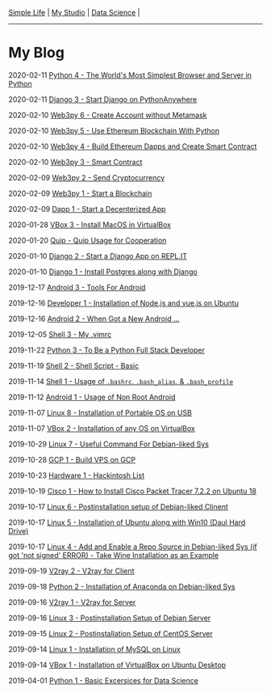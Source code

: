[Simple Life](https://tane-rs.github.io/simple-life/) |
[My Studio](https://tane-rs.github.io/build-a-studio/) |
[Data Science](https://tane-rs.github.io/road-to-data-science/) |

---

# My Blog

2020-02-11 [Python 4 - The World's Most Simplest Browser and Server  in Python](_posts/2020-02-11-01.md)

2020-02-11 [Django 3 - Start Django on PythonAnywhere](_posts/2020-02-11-00.md)

2020-02-10 [Web3py 6 - Create Account without Metamask](_posts/2020-02-10-03.md)

2020-02-10 [Web3py 5 - Use Ethereum Blockchain With Python](_posts/2020-02-10-02.md)

2020-02-10 [Web3py 4 - Build Ethereum Dapps and Create Smart Contract](_posts/2020-02-10-01.md)

2020-02-10 [Web3py 3 - Smart Contract](_posts/2020-02-10-00.md)

2020-02-09 [Web3py 2 - Send Cryptocurrency](_posts/2020-02-09-02.md)

2020-02-09 [Web3py 1 - Start a Blockchain](_posts/2020-02-09-01.md)

2020-02-09 [Dapp 1 - Start a Decenterized App](_posts/2020-02-09-00.md)

2020-01-28 [VBox 3 - Install MacOS in VirtualBox](_posts/2020-01-28-00.md)

2020-01-20 [Quip - Quip Usage for Cooperation](_posts/2020-01-20-00.md)

2020-01-10 [Django 2 - Start a Django App on REPL.IT](_posts/2020-01-10-01.md)

2020-01-10 [Django 1 - Install Postgres along with Django](_posts/2020-01-10-00.md)

2019-12-17 [Android 3 - Tools For Android](_posts/2019-12-17-00.md)

2019-12-16 [Developer 1 - Installation of Node.js and vue.js on Ubuntu](_posts/2019-12-16-01.md)

2019-12-16 [Android 2 - When Got a New Android ...](_posts/2019-12-16-00.md)

2019-12-05 [Shell 3 - My .vimrc](_posts/2019-12-05-00.md)

2019-11-22 [Python 3 - To Be a Python Full Stack Developer](_posts/2019-11-22-00.md)

2019-11-19 [Shell 2 - Shell Script - Basic](_posts/2019-11-19-01.md)

2019-11-14 [Shell 1 - Usage of `.bashrc`, `.bash_alias`, & `.bash_profile`](_posts/2019-11-14-00.md)

2019-11-12 [Android 1 - Usage of Non Root Android](_posts/2019-11-12-01.md)

2019-11-07 [Linux 8 - Installation of Portable OS on USB](_posts/2019-11-07-01.md)

2019-11-07 [VBox 2 - Installation of any OS on VirtualBox](_posts/2019-11-07-00.md)

2019-10-29 [Linux 7 - Useful Command For Debian-liked Sys](_posts/2019-10-29-00.md)

2019-10-28 [GCP 1 - Build VPS on GCP](_posts/2019-10-28-01.md)

2019-10-23 [Hardware 1 - Hackintosh List](_posts/2019-10-23-00.md)

2019-10-19 [Cisco 1 - How to Install Cisco Packet Tracer 7.2.2 on Ubuntu 18](_posts/2019-10-19-00.md)

2019-10-17 [Linux 6 - Postinstallation setup of Debian-liked Clinent](_posts/2019-10-17-02.md)

2019-10-17 [Linux 5 - Installation of Ubuntu along with Win10 (Daul Hard Drive)](_posts/2019-10-17-01.md)

2019-10-17 [Linux 4 - Add and Enable a Repo Source in Debian-liked Sys (if got 'not signed' ERROR) - Take Wine Installation as an Example](_posts/2019-10-17-00.md)

2019-09-19 [V2ray 2 - V2ray for Client](_posts/2019-09-19-00.md)

2019-09-18 [Python 2 - Installation of Anaconda on Debian-liked Sys](_posts/2019-09-18-00.md)

2019-09-16 [V2ray 1 - V2ray for Server](_posts/2019-09-16-01.md)

2019-09-16 [Linux 3 - Postinstallation Setup of Debian Server](_posts/2019-09-16-00.md)

2019-09-15 [Linux 2 - Postinstallation Setup of CentOS Server](_posts/2019-09-15-00.md)

2019-09-14 [Linux 1 - Installation of MySQL on Linux](_posts/2019-09-14-01.md)

2019-09-14 [VBox 1 - Installation of VirtualBox on Ubuntu Desktop](_posts/2019-09-14-00.md)

2019-04-01 [Python 1 - Basic Excersices for Data Science](https://github.com/tane-rs/road-to-data-science/tree/gh-pages/py-excersize-ibm)
